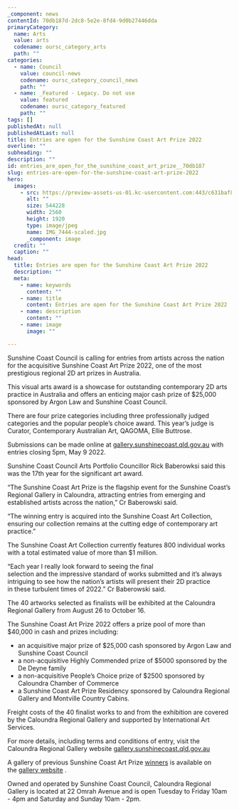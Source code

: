 ```yaml
---
_component: news
contentId: 70db187d-2dc8-5e2e-8fd4-9d0b27446dda
primaryCategory:
  name: Arts
  value: arts
  codename: oursc_category_arts
  path: ""
categories:
  - name: Council
    value: council-news
    codename: oursc_category_council_news
    path: ""
  - name: _Featured - Legacy. Do not use
    value: featured
    codename: oursc_category_featured
    path: ""
tags: []
publishedAt: null
publishedAtLast: null
title: Entries are open for the Sunshine Coast Art Prize 2022
overline: ""
subheading: ""
description: ""
id: entries_are_open_for_the_sunshine_coast_art_prize__70db187
slug: entries-are-open-for-the-sunshine-coast-art-prize-2022
hero:
  images:
    - src: https://preview-assets-us-01.kc-usercontent.com:443/c631baf8-1b46-001f-580c-d0001b68b4a8/ac357005-d335-4902-9d3e-5837594eb6b6/IMG_7444-scaled.jpg
      alt: ""
      size: 544228
      width: 2560
      height: 1920
      type: image/jpeg
      name: IMG_7444-scaled.jpg
      _component: image
  credit: ""
  caption: ""
head:
  title: Entries are open for the Sunshine Coast Art Prize 2022
  description: ""
  meta:
    - name: keywords
      content: ""
    - name: title
      content: Entries are open for the Sunshine Coast Art Prize 2022
    - name: description
      content: ""
    - name: image
      image: ""

---
```

Sunshine Coast Council is calling for entries from artists across the nation for the acquisitive Sunshine Coast Art Prize 2022, one of the most prestigious regional 2D art prizes in Australia.

This visual arts award is a showcase for outstanding contemporary 2D arts practice in Australia and offers an enticing major cash prize of $25,000 sponsored by Argon Law and Sunshine Coast Council.

There are four prize categories including three professionally judged categories and the popular people’s choice award. This year’s judge is Curator, Contemporary Australian Art, QAGOMA, Ellie Buttrose.

Submissions can be made online at [gallery.sunshinecoast.qld.gov.au](https://gallery.sunshinecoast.qld.gov.au/Art-Prizes/Sunshine-Coast-Art-Prize/Entry)
&#x20;with entries closing 5pm, May 9 2022.

Sunshine Coast Council Arts Portfolio Councillor Rick Baberowksi said this was the 17th year for the significant art award.

“The Sunshine Coast Art Prize is the flagship event for the Sunshine Coast’s Regional Gallery in Caloundra, attracting entries from emerging and established artists across the nation,” Cr Baberowski said.

“The winning entry is acquired into the Sunshine Coast Art Collection, ensuring our collection remains at the cutting edge of contemporary art practice.”

The Sunshine Coast Art Collection currently features 800 individual works with a total estimated value of more than $1 million.

“Each year I really look forward to seeing the final selection and the impressive standard of works submitted and it’s always intriguing to see how the nation’s artists will present their 2D practice in these turbulent times of 2022.” Cr Baberowski said.

The 40 artworks selected as finalists will be exhibited at the Caloundra Regional Gallery from August 26 to October 16.

The Sunshine Coast Art Prize 2022 offers a prize pool of more than $40,000 in cash and prizes including:

*   an acquisitive major prize of $25,000 cash sponsored by Argon Law and Sunshine Coast Council
*   a non-acquisitive Highly Commended prize of $5000 sponsored by the De Deyne family
*   a non-acquisitive People’s Choice prize of $2500 sponsored by Caloundra Chamber of Commerce
*   a Sunshine Coast Art Prize Residency sponsored by Caloundra Regional Gallery and Montville Country Cabins.

Freight costs of the 40 finalist works to and from the exhibition are covered by the Caloundra Regional Gallery and supported by International Art Services.

For more details, including terms and conditions of entry, visit the Caloundra Regional Gallery website [gallery.sunshinecoast.qld.gov.au](https://gallery.sunshinecoast.qld.gov.au/Art-Prizes/Sunshine-Coast-Art-Prize/Entry)


A gallery of previous Sunshine Coast Art Prize [winners](https://gallery.sunshinecoast.qld.gov.au/Art-Prizes/Sunshine-Coast-Art-Prize/Previous-Winners)
&#x20;is available on the [gallery website](https://gallery.sunshinecoast.qld.gov.au/Art-Prizes/Sunshine-Coast-Art-Prize/Previous-Winners)
.

Owned and operated by Sunshine Coast Council, Caloundra Regional Gallery is located at 22 Omrah Avenue and is open Tuesday to Friday 10am - 4pm and Saturday and Sunday 10am - 2pm.
